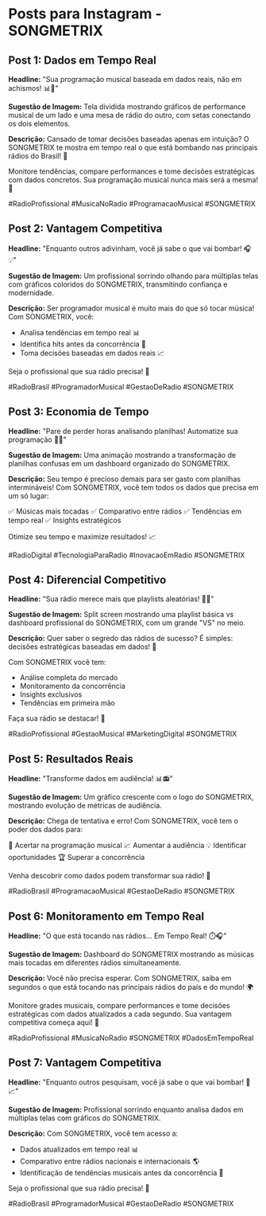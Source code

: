 # Posts para Instagram - SONGMETRIX

## Post 1: Dados em Tempo Real
**Headline:** "Sua programação musical baseada em dados reais, não em achismos! 📊🎵"

**Sugestão de Imagem:** Tela dividida mostrando gráficos de performance musical de um lado e uma mesa de rádio do outro, com setas conectando os dois elementos.

**Descrição:**
Cansado de tomar decisões baseadas apenas em intuição? O SONGMETRIX te mostra em tempo real o que está bombando nas principais rádios do Brasil! 🎯

Monitore tendências, compare performances e tome decisões estratégicas com dados concretos. Sua programação musical nunca mais será a mesma! 🚀

#RadioProfissional #MusicaNoRadio #ProgramacaoMusical #SONGMETRIX

## Post 2: Vantagem Competitiva
**Headline:** "Enquanto outros adivinham, você já sabe o que vai bombar! 🎧💡"

**Sugestão de Imagem:** Um profissional sorrindo olhando para múltiplas telas com gráficos coloridos do SONGMETRIX, transmitindo confiança e modernidade.

**Descrição:**
Ser programador musical é muito mais do que só tocar música! Com SONGMETRIX, você:
- Analisa tendências em tempo real 📊
- Identifica hits antes da concorrência 🎵
- Toma decisões baseadas em dados reais 📈

Seja o profissional que sua rádio precisa! 💪

#RadioBrasil #ProgramadorMusical #GestaoDeRadio #SONGMETRIX

## Post 3: Economia de Tempo
**Headline:** "Pare de perder horas analisando planilhas! Automatize sua programação 🚀⏰"

**Sugestão de Imagem:** Uma animação mostrando a transformação de planilhas confusas em um dashboard organizado do SONGMETRIX.

**Descrição:**
Seu tempo é precioso demais para ser gasto com planilhas intermináveis! Com SONGMETRIX, você tem todos os dados que precisa em um só lugar:

✅ Músicas mais tocadas
✅ Comparativo entre rádios
✅ Tendências em tempo real
✅ Insights estratégicos

Otimize seu tempo e maximize resultados! 📈

#RadioDigital #TecnologiaParaRadio #InovacaoEmRadio #SONGMETRIX

## Post 4: Diferencial Competitivo
**Headline:** "Sua rádio merece mais que playlists aleatórias! 🎵✨"

**Sugestão de Imagem:** Split screen mostrando uma playlist básica vs dashboard profissional do SONGMETRIX, com um grande "VS" no meio.

**Descrição:**
Quer saber o segredo das rádios de sucesso? É simples: decisões estratégicas baseadas em dados! 🎯

Com SONGMETRIX você tem:
- Análise completa do mercado
- Monitoramento da concorrência
- Insights exclusivos
- Tendências em primeira mão

Faça sua rádio se destacar! 🌟

#RadioProfissional #GestaoMusical #MarketingDigital #SONGMETRIX

## Post 5: Resultados Reais
**Headline:** "Transforme dados em audiência! 📊📻"

**Sugestão de Imagem:** Um gráfico crescente com o logo do SONGMETRIX, mostrando evolução de métricas de audiência.

**Descrição:**
Chega de tentativa e erro! Com SONGMETRIX, você tem o poder dos dados para:

🎯 Acertar na programação musical
📈 Aumentar a audiência
💡 Identificar oportunidades
🏆 Superar a concorrência

Venha descobrir como dados podem transformar sua rádio! 💪

#RadioBrasil #ProgramacaoMusical #GestaoDeRadio #SONGMETRIX

## Post 6: Monitoramento em Tempo Real
**Headline:** "O que está tocando nas rádios... Em Tempo Real! ⏱️🎧"

**Sugestão de Imagem:** Dashboard do SONGMETRIX mostrando as músicas mais tocadas em diferentes rádios simultaneamente.

**Descrição:**
Você não precisa esperar. Com SONGMETRIX, saiba em segundos o que está tocando nas principais rádios do país e do mundo! 🌍

Monitore grades musicais, compare performances e tome decisões estratégicas com dados atualizados a cada segundo. Sua vantagem competitiva começa aqui! 🚀

#RadioProfissional #MusicaNoRadio #SONGMETRIX #DadosEmTempoReal

## Post 7: Vantagem Competitiva
**Headline:** "Enquanto outros pesquisam, você já sabe o que vai bombar! 🎯📈"

**Sugestão de Imagem:** Profissional sorrindo enquanto analisa dados em múltiplas telas com gráficos do SONGMETRIX.

**Descrição:**
Com SONGMETRIX, você tem acesso a:
- Dados atualizados em tempo real 📊
- Comparativo entre rádios nacionais e internacionais 🌎
- Identificação de tendências musicais antes da concorrência 🎵

Seja o profissional que sua rádio precisa! 💪

#RadioBrasil #ProgramadorMusical #GestaoDeRadio #SONGMETRIX